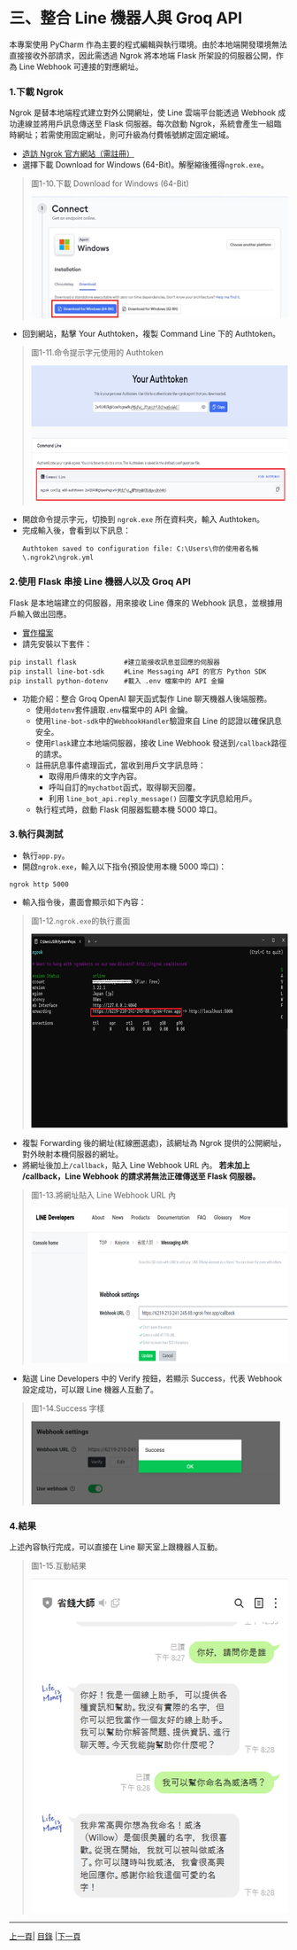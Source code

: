 # 三、整合 Line 機器人與 Groq API
本專案使用 PyCharm 作為主要的程式編輯與執行環境。由於本地端開發環境無法直接接收外部請求，因此需透過 Ngrok 將本地端 Flask 所架設的伺服器公開，作為 Line Webhook 可連接的對應網址。

### 1.下載 Ngrok

Ngrok 是替本地端程式建立對外公開網址，使 Line 雲端平台能透過 Webhook 成功連線並將用戶訊息傳送至 Flask 伺服器。每次啟動 Ngrok，系統會產生一組臨時網址；若需使用固定網址，則可升級為付費帳號綁定固定網域。

* [造訪 Ngrok 官方網站（需註冊）](https://ngrok.com/)
* 選擇下載 Download for Windows (64-Bit)。解壓縮後獲得`ngrok.exe`。

>圖1-10.下載 Download for Windows (64-Bit)
>
><img src="Photos/RAG_10.jpg" alt="RAG流程圖" width="500" height="220"/>

* 回到網站，點擊 Your Authtoken，複製 Command Line 下的 Authtoken。

>圖1-11.命令提示字元使用的 Authtoken
>
><img src="Photos/RAG_11.jpg" alt="RAG流程圖" width="650" height="250"/>

* 開啟命令提示字元，切換到 `ngrok.exe` 所在資料夾，輸入 Authtoken。
* 完成輸入後，會看到以下訊息：
  ```
  Authtoken saved to configuration file: C:\Users\你的使用者名稱\.ngrok2\ngrok.yml
  ```
### 2.使用 Flask 串接 Line 機器人以及 Groq API

Flask 是本地端建立的伺服器，用來接收 Line 傳來的 Webhook 訊息，並根據用戶輸入做出回應。

* [實作檔案](Code/app.py)
* 請先安裝以下套件：
```
pip install flask            #建立能接收訊息並回應的伺服器
pip install line-bot-sdk     #Line Messaging API 的官方 Python SDK
pip install python-dotenv    #載入 .env 檔案中的 API 金鑰
```
* 功能介紹：整合 Groq OpenAI 聊天函式製作 Line 聊天機器人後端服務。
  * 使用`dotenv`套件讀取`.env`檔案中的 API 金鑰。
  * 使用`line-bot-sdk`中的`WebhookHandler`驗證來自 Line 的認證以確保訊息安全。
  * 使用`Flask`建立本地端伺服器，接收 Line Webhook 發送到`/callback`路徑的請求。
  * 註冊訊息事件處理函式，當收到用戶文字訊息時：
    * 取得用戶傳來的文字內容。
    * 呼叫自訂的`mychatbot`函式，取得聊天回覆。
    * 利用 `line_bot_api.reply_message()` 回覆文字訊息給用戶。
  * 執行程式時，啟動 Flask 伺服器監聽本機 5000 埠口。

### 3.執行與測試
* 執行`app.py`。
* 開啟`ngrok.exe`，輸入以下指令(預設使用本機 5000 埠口)：
```
ngrok http 5000
```
* 輸入指令後，畫面會顯示如下內容：

>圖1-12.`ngrok.exe`的執行畫面
>
><img src="Photos/RAG_12.jpg" alt="RAG流程圖" width="700" height="350"/>

* 複製 Forwarding 後的網址(紅線圈選處)，該網址為 Ngrok 提供的公開網址，對外映射本機伺服器的網址。
* 將網址後加上`/callback`，貼入 Line Webhook URL 內。 **若未加上 /callback，Line Webhook 的請求將無法正確傳送至 Flask 伺服器。**

>圖1-13.將網址貼入 Line Webhook URL 內
>
><img src="Photos/RAG_13.jpg" alt="RAG流程圖" width="650" height="280"/>
 
* 點選 Line Developers 中的 Verify 按鈕，若顯示 Success，代表 Webhook 設定成功，可以跟 Line 機器人互動了。

>圖1-14.Success 字樣
>
><img src="Photos/RAG_14.jpg" alt="RAG流程圖" width="450" height="150"/>
 
### 4.結果

上述內容執行完成，可以直接在 Line 聊天室上跟機器人互動。

>圖1-15.互動結果
>
><img src="Photos/RAG_15.jpg" alt="RAG流程圖" width="480" height="603"/>
 
---

[上一頁](STEP_2.md)| [目錄](README.md) |[下一頁](STEP_4.md)
